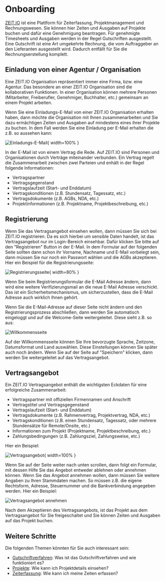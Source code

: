 # Onboarding

[ZEIT.IO](https://zeit.io) ist eine Plattform für Zeiterfassung, Projektmanagement und Rechnungswesen. Sie können 
hier Zeiten und Ausgaben auf Projekte buchen und dafür eine Genehmigung beantragen. Für genehmigte Timesheets und 
Ausgaben werden in der Regel Gutschriften ausgestellt. Eine Gutschrift ist eine Art umgekehrte Rechnung, die vom 
Auftraggeber an den Lieferanten ausgestellt wird. Dadurch entfällt für Sie die Rechnungserstellung komplett.

## Einladung von einer Agentur / Organisation

Eine ZEIT.IO Organisation repräsentiert immer eine Firma, bzw. eine Agentur. Das besondere an einer
ZEIT.IO Organisation sind die kollaborativen Funktionen. In einer Organisation können mehrere Personen (Mitarbeiter,
Freiberufler, Genehmiger, Buchhalter, etc.) gemeinsam an einem Projekt arbeiten.

Wenn Sie eine Einladungs-E-Mail von einer ZEIT.IO Organisation erhalten haben, dann möchte die Organisation
mit Ihnen zusammenarbeiten und Sie dazu ermächtigen Zeiten und Ausgaben auf mindestens eines ihrer Projekte zu buchen.
In dem Fall werden Sie eine Einladung per E-Mail erhalten die z.B. so aussehen kann:

![Einladungs-E-Mail](../img/context-freelance/invite-email-de.png){ width=100% }

In der E-Mail ist von einem Vertrag die Rede. Auf ZEIT.IO sind Personen und Organisationen durch Verträge miteinander
verbunden. Ein Vertrag regelt die Zusammenarbeit zwischen zwei Parteien und enhält in der Regel folgende Informationen:

- Vertragspartner
- Vertragsgegenstand
- Vertragslaufzeit (Start- und Enddatum)
- Vertragskonditionen (z.B. Stundensatz, Tagessatz, etc.)
- Vertragsdokumente (z.B. AGBs, NDA, etc.)
- Projektinformationen (z.B. Projektname, Projektbeschreibung, etc.)

## Registrierung

Wenn Sie das Vertragsangebot einsehen wollen, dann müssen Sie sich bei ZEIT.IO registrieren. Da es sich hierbei
um sensible Daten handelt, ist das Vertragsangebot nur im Login-Bereich einsehbar. Dafür klicken Sie bitte auf den
"Registrieren" Button in der E-Mail. In dem Formular auf der folgenden Seite sollten dann schon ihr Vorname, Nachname 
und E-Mail vorbelegt sein, dann müssen Sie nur noch ein Passwort wählen und die AGBs akzeptieren. Hier ein Beispiel für 
die Registrierungsseite:

![Registrierungsseite](../img/signup-de.png){ width=80% }

Wenn Sie beim Registrierungsformular die E-Mail Adresse ändern, dann wird eine weitere Verifizierungsmail an die
neue E-Mail Adresse verschickt. Das ist ein Sicherheitsmechanismus, um sicherzustellen, dass die E-Mail Adresse
auch wirklich Ihnen gehört.

Wenn Sie die E-Mail-Adresse auf dieser Seite nicht ändern und den Registrierungsprozess abschließen, dann werden Sie 
automatisch eingeloggt und auf die Welcome-Seite weitergeleitet. Diese sieht z.B. so aus:

![Willkommensseite](../img/welcome-de.png)

Auf der Willkommensseite können Sie Ihre bevorzugte Sprache, Zeitzone, Datumsformat und Land auswählen.
Diese Einstellungen können Sie später auch noch ändern. Wenn Sie auf der Seite auf "Speichern" klicken, dann
werden Sie weitergeleitet auf das Vertragsangebot.

## Vertragsangebot

Ein ZEIT.IO Vertragsangebot enthält die wichtigsten Eckdaten für eine erfolgreiche Zusammenarbeit: 

 - Vertragspartner mit offiziellen Firmennamen und Anschrift
 - Vertragstitel und Vertragsgegenstand
 - Vertragslaufzeit (Start- und Enddatum)
 - Vertragsdokumente (z.B. Rahmenvertrag, Projektvertrag, NDA, etc.)
 - Vertragskonditionen (z.B. einen Stundensatz, Tagessatz, oder mehrere Stundensätze für Remote/Onsite, etc.)
 - Informationen zum Projekt (Projektname, Projektbeschreibung, etc.)
 - Zahlungsbedingungen (z.B. Zahlungsziel, Zahlungsweise, etc.)

Hier ein Beispiel: 

![Vertragsangebot](../img/context-freelance/contract-offering-de.png){ width=100% }

Wenn Sie auf der Seite weiter nach unten scrollen, dann folgt ein Formular, mit dessen Hilfe Sie das Angebot entweder 
ablehnen oder annehmen können. Wenn Sie das Angebot annehmen wollen, dann müssen Sie weitere Angaben zu Ihren Stammdaten 
machen. So müssen z.B. die eigene Rechtsform, Adresse, Steuernummer und die Bankverbindung angegeben werden. 
Hier ein Beispiel:

![Vertragsangebot annehmen](../img/context-freelance/contract-offering-form-de.png)

Nach dem Akzeptieren des Vertragsangebots, ist das Projekt aus dem Vertragsangebot für Sie freigeschaltet und Sie 
können Zeiten und Ausgaben auf das Projekt buchen.

## Weitere Schritte

Die folgenden Themen könnten für Sie auch interessant sein:

- [Gutschriftverfahren](/freiberufler/gutschriftverfahren): Was ist das Gutschriftverfahren und wie funktioniert es?
- [Projekte](/freiberufler/projekte): Wie kann ich Projektdetails einsehen?
- [Zeiterfassung](/freiberufler/zeiterfassung): Wie kann ich meine Zeiten erfassen?
   
